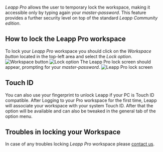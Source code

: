 _Leapp Pro_ allows the user to temporary lock the workspace, making it accessible only by typing again your _master-password_. 
This feature provides a further security level on top of the standard _Leapp Community edition_.

## How to lock the Leapp Pro workspace

To lock your _Leapp Pro_ workspace you should click on the _Workspace button_ located in the top-left area and select the _Lock option_.
![Workspace button](../../../images/leapp-pro/pro-workspace-button.png?style=img 'Workspace button')
![Lock option](../../../images/leapp-pro/pro-workspace-lock-option.png?style=center-img 'Lock option')
The Leapp Pro lock screen should appear, prompting for your _master-password_.
![Leapp Pro lock screen](../../../images/leapp-pro/lock-screen.png?style=center-img 'Leapp Pro lock screen')

## Touch ID

You can also use your fingerprint to unlock Leapp if your PC is Touch ID compatible. 
After Logging to your Pro workspace for the first time, Leapp will associate your workspace with your system Touch ID. 
After that the option will be available and can also be tweaked in the general tab of the option menu.

## Troubles in locking your Workspace

In case of any troubles locking _Leapp Pro_ workspace please [contact us](https://www.leapp.cloud/contacts).
